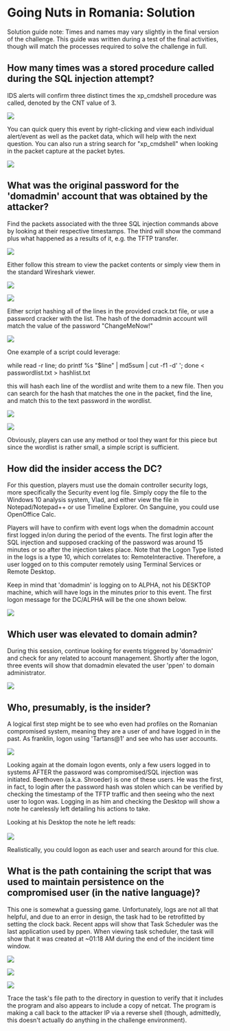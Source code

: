 # Going Nuts in Romania: Solution

Solution guide note: Times and names may vary slightly in the final
version of the challenge. This guide was written during a test of the
final activities, though will match the processes required to solve the
challenge in full.

## How many times was a stored procedure called during the SQL injection attempt?

IDS alerts will confirm three distinct times the xp_cmdshell procedure
was called, denoted by the CNT value of 3.

![](img/a11-image1.png)

You can quick query this event by right-clicking and view each
individual alert/event as well as the packet data, which will help with
the next question. You can also run a string search for "xp_cmdshell" when looking in the packet capture at the packet bytes.

![](img/a11-image2.png)

## What was the original password for the \'domadmin\' account that was obtained by the attacker?

Find the packets associated with the three SQL injection commands above
by looking at their respective timestamps. The third will show the
command plus what happened as a results of it, e.g. the TFTP transfer.

![](img/a11-image3.png)

Either follow this stream to view the packet contents or simply view
them in the standard Wireshark viewer.

![](img/a11-image4.png)

![](img/a11-image5.png)

Either script hashing all of the lines in the provided crack.txt file,
or use a password cracker with the list. The hash of the domadmin
account will match the value of the password "ChangeMeNow!"

![](img/a11-image6.png)

One example of a script could leverage:

while read -r line; do printf %s \"\$line\" \| md5sum \| cut -f1 -d\'
\'; done \< passwordlist.txt \> hashlist.txt

this will hash each line of the wordlist and write them to a new file.
Then you can search for the hash that matches the one in the packet,
find the line, and match this to the text password in the wordlist.

![](img/a11-image7.png)

![](img/a11-image8.png)

Obviously, players can use any method or tool they want for this piece
but since the wordlist is rather small, a simple script is sufficient.

## How did the insider access the DC?

For this question, players must use the domain controller security logs,
more specifically the Security event log file. Simply copy the file to
the Windows 10 analysis system, Vlad, and either view the file in Notepad/Notepad++ or use Timeline Explorer. On Sanguine, you could use OpenOffice Calc.

Players will have to confirm with event logs when the domadmin account
first logged in/on during the period of the events. The first login
after the SQL injection and supposed cracking of the password was around
15 minutes or so after the injection takes place. Note that the Logon
Type listed in the logs is a type 10, which correlates to:
RemoteInteractive. Therefore, a user logged on to this computer remotely
using Terminal Services or Remote Desktop.

Keep in mind that 'domadmin' is logging on to ALPHA, not his DESKTOP
machine, which will have logs in the minutes prior to this event. The
first logon message for the DC/ALPHA will be the one shown below.

![](img/a11-image9.png)

## Which user was elevated to domain admin?

During this session, continue looking for events triggered by 'domadmin' and check
for any related to account management. Shortly after the logon, three
events will show that domadmin elevated the user 'ppen' to domain
administrator.

![](img/a11-image10.png)

## Who, presumably, is the insider?

A logical first step might be to see who even had profiles on the
Romanian compromised system, meaning they are a user of and have logged
in in the past. As franklin, logon using 'Tartans\@1' and see who has
user accounts.

![](img/a11-image11.png)

Looking again at the domain logon events, only a few users logged in to
systems AFTER the password was compromised/SQL injection was initiated.
Beethoven (a.k.a. Shroeder) is one of these users. He was the first, in
fact, to login after the password hash was stolen which can be verified
by checking the timestamp of the TFTP traffic and then seeing who the
next user to logon was. Logging in as him and checking the Desktop will
show a note he carelessly left detailing his actions to take.

Looking at his Desktop the note he left reads:\
\
![](img/a11-image12.png)

Realistically, you could logon as each user and search around for this clue.

## What is the path containing the script that was used to maintain persistence on the compromised user (in the native language)?

This one is somewhat a guessing game. Unfortunately, logs are not all
that helpful, and due to an error in design, the task had to be
retrofitted by setting the clock back. Recent apps will show that Task
Scheduler was the last application used by ppen. When viewing task scheduler, the task will
show that it was created at \~01:18 AM during the end of the incident
time window.

![](img/a11-image13.png)

![](img/a11-image14.png)

![](img/a11-image15.png)

Trace the task's file path to the directory in question to verify that
it includes the program and also appears to include a copy of netcat.
The program is making a call back to the attacker IP via a reverse shell
(though, admittedly, this doesn't actually do anything in the challenge
environment).
